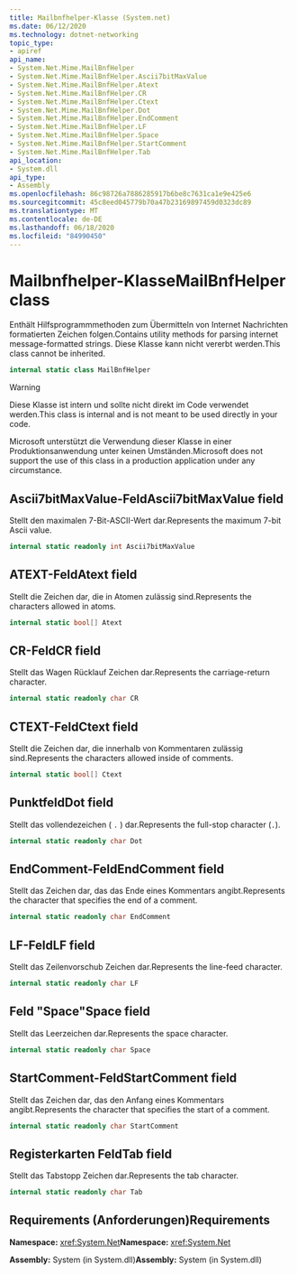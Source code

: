```yaml
---
title: Mailbnfhelper-Klasse (System.net)
ms.date: 06/12/2020
ms.technology: dotnet-networking
topic_type:
- apiref
api_name:
- System.Net.Mime.MailBnfHelper
- System.Net.Mime.MailBnfHelper.Ascii7bitMaxValue
- System.Net.Mime.MailBnfHelper.Atext
- System.Net.Mime.MailBnfHelper.CR
- System.Net.Mime.MailBnfHelper.Ctext
- System.Net.Mime.MailBnfHelper.Dot
- System.Net.Mime.MailBnfHelper.EndComment
- System.Net.Mime.MailBnfHelper.LF
- System.Net.Mime.MailBnfHelper.Space
- System.Net.Mime.MailBnfHelper.StartComment
- System.Net.Mime.MailBnfHelper.Tab
api_location:
- System.dll
api_type:
- Assembly
ms.openlocfilehash: 86c98726a7886285917b6be8c7631ca1e9e425e6
ms.sourcegitcommit: 45c8eed045779b70a47b23169897459d0323dc89
ms.translationtype: MT
ms.contentlocale: de-DE
ms.lasthandoff: 06/18/2020
ms.locfileid: "84990450"
---
```

# <a name="mailbnfhelper-class"></a><span data-ttu-id="3dce4-102">Mailbnfhelper-Klasse</span><span class="sxs-lookup"><span data-stu-id="3dce4-102">MailBnfHelper class</span></span>

<span data-ttu-id="3dce4-103">Enthält Hilfsprogrammmethoden zum Übermitteln von Internet Nachrichten formatierten Zeichen folgen.</span><span class="sxs-lookup"><span data-stu-id="3dce4-103">Contains utility methods for parsing internet message-formatted strings.</span></span> <span data-ttu-id="3dce4-104">Diese Klasse kann nicht vererbt werden.</span><span class="sxs-lookup"><span data-stu-id="3dce4-104">This class cannot be inherited.</span></span>

```csharp
internal static class MailBnfHelper
```

> [!WARNING]
> <span data-ttu-id="3dce4-105">Diese Klasse ist intern und sollte nicht direkt im Code verwendet werden.</span><span class="sxs-lookup"><span data-stu-id="3dce4-105">This class is internal and is not meant to be used directly in your code.</span></span>
>
> <span data-ttu-id="3dce4-106">Microsoft unterstützt die Verwendung dieser Klasse in einer Produktionsanwendung unter keinen Umständen.</span><span class="sxs-lookup"><span data-stu-id="3dce4-106">Microsoft does not support the use of this class in a production application under any circumstance.</span></span>

## <a name="ascii7bitmaxvalue-field"></a><span data-ttu-id="3dce4-107">Ascii7bitMaxValue-Feld</span><span class="sxs-lookup"><span data-stu-id="3dce4-107">Ascii7bitMaxValue field</span></span>

<span data-ttu-id="3dce4-108">Stellt den maximalen 7-Bit-ASCII-Wert dar.</span><span class="sxs-lookup"><span data-stu-id="3dce4-108">Represents the maximum 7-bit Ascii value.</span></span>

```csharp
internal static readonly int Ascii7bitMaxValue
```

## <a name="atext-field"></a><span data-ttu-id="3dce4-109">ATEXT-Feld</span><span class="sxs-lookup"><span data-stu-id="3dce4-109">Atext field</span></span>

<span data-ttu-id="3dce4-110">Stellt die Zeichen dar, die in Atomen zulässig sind.</span><span class="sxs-lookup"><span data-stu-id="3dce4-110">Represents the characters allowed in atoms.</span></span>

```csharp
internal static bool[] Atext
```

## <a name="cr-field"></a><span data-ttu-id="3dce4-111">CR-Feld</span><span class="sxs-lookup"><span data-stu-id="3dce4-111">CR field</span></span>

<span data-ttu-id="3dce4-112">Stellt das Wagen Rücklauf Zeichen dar.</span><span class="sxs-lookup"><span data-stu-id="3dce4-112">Represents the carriage-return character.</span></span>

```csharp
internal static readonly char CR
```

## <a name="ctext-field"></a><span data-ttu-id="3dce4-113">CTEXT-Feld</span><span class="sxs-lookup"><span data-stu-id="3dce4-113">Ctext field</span></span>

<span data-ttu-id="3dce4-114">Stellt die Zeichen dar, die innerhalb von Kommentaren zulässig sind.</span><span class="sxs-lookup"><span data-stu-id="3dce4-114">Represents the characters allowed inside of comments.</span></span>

```csharp
internal static bool[] Ctext
```

## <a name="dot-field"></a><span data-ttu-id="3dce4-115">Punktfeld</span><span class="sxs-lookup"><span data-stu-id="3dce4-115">Dot field</span></span>

<span data-ttu-id="3dce4-116">Stellt das vollendezeichen ( `.` ) dar.</span><span class="sxs-lookup"><span data-stu-id="3dce4-116">Represents the full-stop character (`.`).</span></span>

```csharp
internal static readonly char Dot
```

## <a name="endcomment-field"></a><span data-ttu-id="3dce4-117">EndComment-Feld</span><span class="sxs-lookup"><span data-stu-id="3dce4-117">EndComment field</span></span>

<span data-ttu-id="3dce4-118">Stellt das Zeichen dar, das das Ende eines Kommentars angibt.</span><span class="sxs-lookup"><span data-stu-id="3dce4-118">Represents the character that specifies the end of a comment.</span></span>

```csharp
internal static readonly char EndComment
```

## <a name="lf-field"></a><span data-ttu-id="3dce4-119">LF-Feld</span><span class="sxs-lookup"><span data-stu-id="3dce4-119">LF field</span></span>

<span data-ttu-id="3dce4-120">Stellt das Zeilenvorschub Zeichen dar.</span><span class="sxs-lookup"><span data-stu-id="3dce4-120">Represents the line-feed character.</span></span>

```csharp
internal static readonly char LF
```

## <a name="space-field"></a><span data-ttu-id="3dce4-121">Feld "Space"</span><span class="sxs-lookup"><span data-stu-id="3dce4-121">Space field</span></span>

<span data-ttu-id="3dce4-122">Stellt das Leerzeichen dar.</span><span class="sxs-lookup"><span data-stu-id="3dce4-122">Represents the space character.</span></span>

```csharp
internal static readonly char Space
```

## <a name="startcomment-field"></a><span data-ttu-id="3dce4-123">StartComment-Feld</span><span class="sxs-lookup"><span data-stu-id="3dce4-123">StartComment field</span></span>

<span data-ttu-id="3dce4-124">Stellt das Zeichen dar, das den Anfang eines Kommentars angibt.</span><span class="sxs-lookup"><span data-stu-id="3dce4-124">Represents the character that specifies the start of a comment.</span></span>

```csharp
internal static readonly char StartComment
```

## <a name="tab-field"></a><span data-ttu-id="3dce4-125">Registerkarten Feld</span><span class="sxs-lookup"><span data-stu-id="3dce4-125">Tab field</span></span>

<span data-ttu-id="3dce4-126">Stellt das Tabstopp Zeichen dar.</span><span class="sxs-lookup"><span data-stu-id="3dce4-126">Represents the tab character.</span></span>

```csharp
internal static readonly char Tab
```

## <a name="requirements"></a><span data-ttu-id="3dce4-127">Requirements (Anforderungen)</span><span class="sxs-lookup"><span data-stu-id="3dce4-127">Requirements</span></span>

<span data-ttu-id="3dce4-128">**Namespace:** <xref:System.Net></span><span class="sxs-lookup"><span data-stu-id="3dce4-128">**Namespace:** <xref:System.Net></span></span>

<span data-ttu-id="3dce4-129">**Assembly:** System (in System.dll)</span><span class="sxs-lookup"><span data-stu-id="3dce4-129">**Assembly:** System (in System.dll)</span></span>
